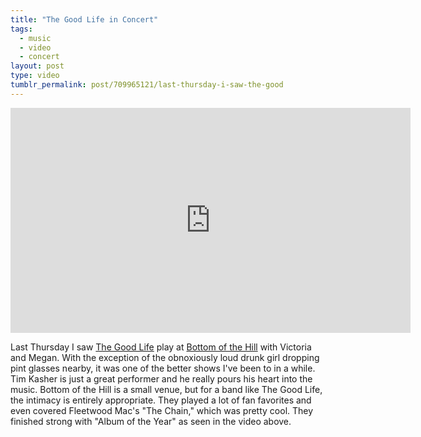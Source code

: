```yaml
---
title: "The Good Life in Concert"
tags:
  - music
  - video
  - concert
layout: post
type: video
tumblr_permalink: post/709965121/last-thursday-i-saw-the-good
---
```


<iframe width="640" height="360" src="http://www.youtube.com/embed/mu0SqIGE338?rel=0" frameborder="0" allowfullscreen></iframe>

Last Thursday I saw [The Good Life](http://www.thegoodlifemusic.com) play at [Bottom of the Hill](http://www.bottomofthehill.com) with Victoria and Megan. With the exception of the obnoxiously loud drunk girl dropping pint glasses nearby, it was one of the better shows I've been to in a while. Tim Kasher is just a great performer and he really pours his heart into the music. Bottom of the Hill is a small venue, but for a band like The Good Life, the intimacy is entirely appropriate. They played a lot of fan favorites and even covered Fleetwood Mac's "The Chain," which was pretty cool. They finished strong with "Album of the Year" as seen in the video above.
